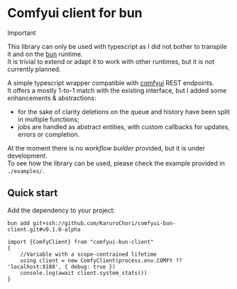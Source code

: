 # Comfyui client for bun

> [!IMPORTANT]  
> This library can only be used with typescript as I did not bother to transpile it and on the [bun](https://bun.sh/) runtime.  
> It is trivial to extend or adapt it to work with other runtimes, but it is not currently planned.

A simple typescript wrapper compatible with [comfyui](https://github.com/comfyanonymous/ComfyUI) REST endpoints.  
It offers a mostly 1-to-1 match with the existing interface, but I added some enhancements & abstractions:

- for the sake of clarity deletions on the queue and history have been split in multiple functions;
- jobs are handled as abstract entities, with custom callbacks for updates, errors or completion.

At the moment there is no _workflow builder_ provided, but it is under development.  
To see how the library can be used, please check the example provided in `./examples/`.

## Quick start

Add the dependency to your project:

```
bun add git+ssh://github.com/KaruroChori/comfyui-bun-client.git#v0.1.0-alpha
```

```
import {ComfyClient} from "comfyui-bun-client"
{
    //Variable with a scope-contrained lifetime
    using client = new ComfyClient(process.env.COMFY ?? 'localhost:8188', { debug: true })
    console.log(await client.system_stats())
}
```
